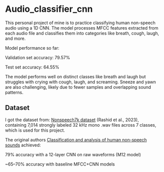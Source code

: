 # Audio_classifier_cnn

This personal project of mine is to practice classifying human non-speech audio using a 1D CNN. The model processes MFCC features extracted from each audio file and classifies them into categories like breath, cough, laugh, and more. 


Model performance so far:


Validation set accuracy: 79.57%


Test set accuracy: 64.55%


The model performs well on distinct classes like breath and laugh but struggles with crying with cough, laugh, and screaming. Sneeze and yawn are also challenging, likely due to fewer samples and overlapping sound patterns.



## Dataset
I got the dataset from: [Nonspeech7k dataset](https://zenodo.org/records/6967442) (Rashid et al., 2023), containing 7,014 strongly labeled 32 kHz mono .wav files across 7 classes, which is used for this project.

The original authors [Classification and analysis of human non-speech sounds](https://ietresearch.onlinelibrary.wiley.com/doi/am-pdf/10.1049/sil2.12233) achieved:

79% accuracy with a 12-layer CNN on raw waveforms (M12 model)


~65–70% accuracy with baseline MFCC+CNN models

